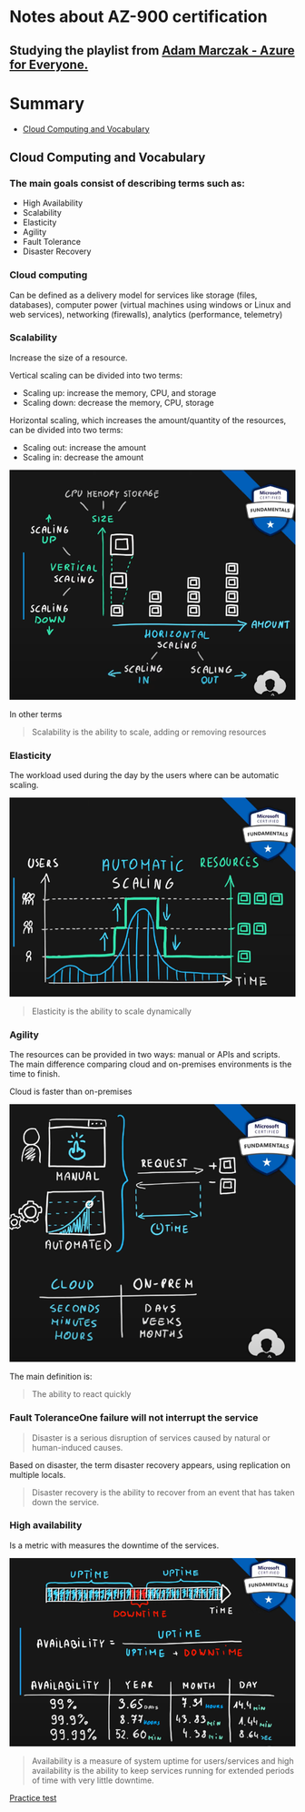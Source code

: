 # Notes about AZ-900 certification

## Studying the playlist from  <a href="https://www.youtube.com/watch?v=NPEsD6n9A_I&list=PLGjZwEtPN7j-Q59JYso3L4_yoCjj2syrM&ab_channel=AdamMarczak-AzureforEveryone"> Adam Marczak - Azure for Everyone. </a>



# Summary

- [Cloud Computing and Vocabulary]()




## Cloud Computing and Vocabulary

### The main goals consist of describing terms such as: 

- High Availability
- Scalability
- Elasticity
- Agility
- Fault Tolerance
- Disaster Recovery

### Cloud computing

Can be defined as a delivery model for services like storage (files, databases), computer power (virtual machines using windows or Linux and web services), networking (firewalls), analytics (performance, telemetry)

### Scalability 

Increase the size of a resource. 

Vertical scaling can be divided into two terms: 
- Scaling up: increase the memory, CPU, and storage
- Scaling down: decrease the memory, CPU, storage

Horizontal scaling, which increases the amount/quantity of the resources, can be divided into two terms: 
- Scaling out: increase the amount
- Scaling in: decrease the amount

<p align="center">
<img
  src="imgs/Screenshot_1.png"
  title="Scalability"
  style="display: inline-block; margin: 0 auto; max-width: 400">
</p>

In other terms

> Scalability is the ability to scale, adding or removing resources

### Elasticity

 The workload used during the day by the users where can be automatic scaling. 

 <p align="center">
<img
  src="imgs/Screenshot_2.png"
  title="Elasticity"
  style="display: inline-block; margin: 0 auto; max-width: 400">
</p>

> Elasticity is the ability to scale dynamically

### Agility

The resources can be provided in two ways: manual or APIs and scripts. The main difference comparing cloud and on-premises environments is the time to finish. 

Cloud is faster than on-premises

 <p align="center">
<img
  src="imgs/Screenshot_3.png"
  title="Agility"
  style="display: inline-block; margin: 0 auto; max-width: 400">
</p>

The main definition is: 

> The ability to react quickly

### Fault ToleranceOne failure will not interrupt the service

> Disaster is a serious disruption of services caused by natural or human-induced causes.

Based on disaster, the term disaster recovery appears, using replication on multiple locals.

> Disaster recovery is the ability to recover from an event that has taken down the service.

### High availability 

Is a metric with measures the downtime of the services.

 <p align="center">
<img
  src="imgs/Screenshot_4.png"
  title="High availability "
  style="display: inline-block; margin: 0 auto; max-width: 400">
</p>

> Availability is a measure of system uptime for users/services and high availability is the ability to keep services running for extended periods of time with very little downtime.


<a href="https://marczak.io/az-900/episode-01/practice-test/"> Practice test </a>

